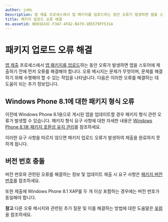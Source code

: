 ```yaml
---
author: jnHs
Description: 앱 제출 프로세스에서 앱 패키지를 업로드하는 동안 오류가 발생하면 앱을 스토어에 제출하기 전에 먼저 오류를 해결해야 합니다.
title: 패키지 업로드 오류 해결
ms.assetid: 0D01E43C-F3A7-4FA2-B479-1B5579FF531A
---
```


# 패키지 업로드 오류 해결


[앱 제출](app-submissions.md) 프로세스에서 [앱 패키지를 업로드](upload-app-packages.md)하는 동안 오류가 발생하면 앱을 스토어에 제출하기 전에 먼저 오류를 해결해야 합니다. 오류 메시지는 문제가 무엇이며, 문제를 해결하기 위해 수행해야 할 수 있는 작업을 나타냅니다. 다음은 이러한 오류를 해결하는 데 도움이 되는 추가 정보입니다.

## Windows Phone 8.1에 대한 패키지 형식 오류


이전에 Windows Phone 8.1용으로 게시된 앱을 업데이트할 경우 패키지 형식 관련 오류가 발생할 수 있습니다. 패키지 형식 요구 사항에 대한 자세한 내용은 [Windows Phone 8.1용 패키지 호환성 유지 관리](guidance-for-app-package-management.md#maintaining-package-compatibility-for-windows-phone-8-1)를 참조하세요.

이러한 요구 사항을 따르지 않으면 패키지 업로드 오류가 발생하여 제출을 완료하지 못하게 됩니다.

## 버전 번호 충돌


버전 번호와 관련된 오류를 해결하는 정보 및 업데이트 제출 시 요구 사항은 [패키지 버전 번호](package-version-numbering.md)를 참조하세요.

또한 제출에 Windows Phone 8.1 XAP를 두 개 이상 포함하는 경우에는 버전 번호가 동일해야 합니다.

**참고** 다른 오류 메시지와 관련된 추가 질문 및 이를 해결하는 방법에 대한 도움말은 [포럼](http://go.microsoft.com/fwlink/p/?LinkId=224196)을 참조하세요.

 

 

 






<!--HONumber=May16_HO2-->


